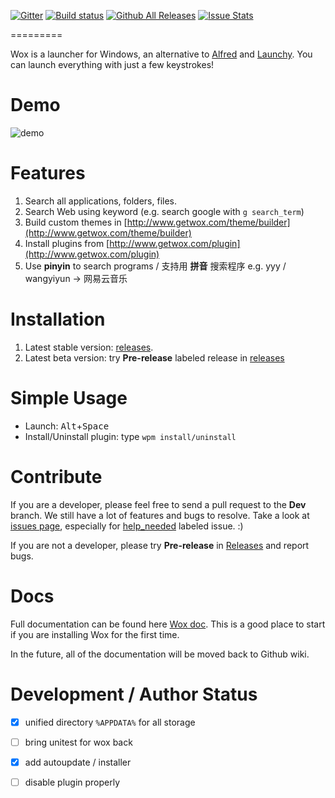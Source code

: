 [![Gitter](https://badges.gitter.im/Wox-launcher/Wox.svg)](https://gitter.im/Wox-launcher/Wox?utm_source=badge&utm_medium=badge&utm_campaign=pr-badge)
[![Build status](https://ci.appveyor.com/api/projects/status/bfktntbivg32e103)](https://ci.appveyor.com/project/happlebao/wox)
[![Github All Releases](https://img.shields.io/github/downloads/Wox-launcher/Wox/total.svg)](https://github.com/Wox-launcher/Wox/releases)
[![Issue Stats](http://issuestats.com/github/Wox-launcher/Wox/badge/pr)](http://issuestats.com/github/Wox-launcher/Wox) 

=========

Wox is a launcher for Windows, an alternative to [Alfred](https://www.alfredapp.com/) and [Launchy](http://www.launchy.net/). You can launch everything with just a few keystrokes!

# Demo


![demo](http://i.imgur.com/DtxNBJi.gif)

# Features

1. Search all applications, folders, files.
2. Search Web using keyword (e.g. search google with `g search_term`)
3. Build custom themes in [http://www.getwox.com/theme/builder](http://www.getwox.com/theme/builder)
4. Install plugins from [http://www.getwox.com/plugin](http://www.getwox.com/plugin)
5. Use **pinyin** to search programs / 支持用 **拼音** 搜索程序 e.g. yyy / wangyiyun -> 网易云音乐

# Installation

1. Latest stable version: [releases](https://github.com/Wox-launcher/Wox/releases).
2. Latest beta version: try **Pre-release** labeled release in [releases](https://github.com/Wox-launcher/Wox/releases) 


# Simple Usage
- Launch: <kbd>Alt</kbd>+<kbd>Space</kbd>
- Install/Uninstall plugin: type `wpm install/uninstall`

# Contribute  

If you are a developer, please feel free to send a pull request to the **Dev** branch. We still have a lot of features and bugs to resolve. Take a look at [issues page](https://github.com/Wox-launcher/Wox/issues), especially for [help_needed](https://github.com/Wox-launcher/Wox/issues?q=is%3Aopen+is%3Aissue+label%3Ahelp_needed) labeled issue. :)

If you are not a developer, please try  **Pre-release** in [Releases](https://github.com/Wox-launcher/Wox/releases) and report bugs.

# Docs

Full documentation can be found here [Wox doc](http://doc.getwox.com). This is a good place to start if you are installing Wox for the first time.

In the future, all of the documentation will be moved back to Github wiki.

# Development / Author Status

- [x] unified directory `%APPDATA%` for all storage
- [ ] bring unitest for wox back
- [x] add autoupdate / installer
- [ ] disable plugin properly

